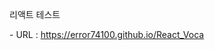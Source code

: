 <p>리액트 테스트</p>
<p>- URL : <a href="https://error74100.github.io/React_Voca">https://error74100.github.io/React_Voca</a></p>
